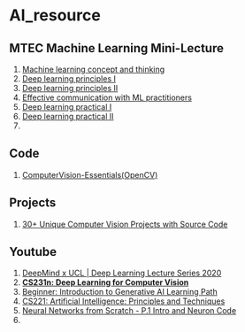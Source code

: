 # AI_resource

## MTEC Machine Learning Mini-Lecture
1. [Machine learning concept and thinking](https://www.youtube.com/watch?v=kBXG5GHEbaY&list=PLJIJClalm2xNwyA2P2k6HRBxmWRW422Ex&index=2&t=337s)
2. [Deep learning principles I](https://www.youtube.com/watch?v=UOJJI2T9BSw&list=PLxieDgFcdcRCJQaHpwxJ0ug9UFdVT2PN_&index=2)
3. [Deep learning principles II](https://www.youtube.com/watch?v=ROQgMpYW62c&list=PLxieDgFcdcRCJQaHpwxJ0ug9UFdVT2PN_&index=4)
4. [Effective communication with ML practitioners](https://www.youtube.com/watch?v=AUzALVywRZY&list=PLxieDgFcdcRCJQaHpwxJ0ug9UFdVT2PN_&index=5)
5. [Deep learning practical I](https://www.youtube.com/watch?v=Rhsj-X8sBxA&list=PLxieDgFcdcRCJQaHpwxJ0ug9UFdVT2PN_&index=6)
6. [Deep learning practical II](https://www.youtube.com/watch?v=dVzivZQ1Fv4&list=PLxieDgFcdcRCJQaHpwxJ0ug9UFdVT2PN_&index=7)
7. 

## Code 
1. [ComputerVision-Essentials(OpenCV)](https://github.com/codeperfectplus/ComputerVision-Essentials)

## Projects
1. [30+ Unique Computer Vision Projects with Source Code](https://sharmaji27.medium.com/30-unique-computer-vision-projects-with-source-code-3465ae58d6b4)

##  Youtube
1. [DeepMind x UCL | Deep Learning Lecture Series 2020](https://www.youtube.com/playlist?list=PLqYmG7hTraZCDxZ44o4p3N5Anz3lLRVZF)
2. **[CS231n: Deep Learning for Computer Vision](https://cs231n.stanford.edu/)**
3. [Beginner: Introduction to Generative AI Learning Path](https://www.cloudskillsboost.google/paths/118)
4. [CS221: Artificial Intelligence: Principles and Techniques](https://stanford-cs221.github.io/autumn2023/)
5. [Neural Networks from Scratch - P.1 Intro and Neuron Code](https://www.youtube.com/watch?v=Wo5dMEP_BbI&list=PLQVvvaa0QuDcjD5BAw2DxE6OF2tius3V3)
6. 
